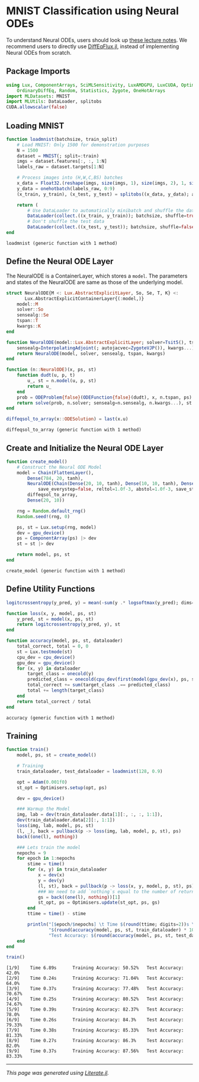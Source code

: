 


<a id='MNIST-Classification-using-Neural-ODEs'></a>

# MNIST Classification using Neural ODEs


To understand Neural ODEs, users should look up [these lecture notes](https://book.sciml.ai/notes/11-Differentiable_Programming_and_Neural_Differential_Equations/). We recommend users to directly use [DiffEqFlux.jl](https://docs.sciml.ai/DiffEqFlux/stable/), instead of implementing Neural ODEs from scratch.


<a id='Package-Imports'></a>

## Package Imports


```julia
using Lux, ComponentArrays, SciMLSensitivity, LuxAMDGPU, LuxCUDA, Optimisers,
    OrdinaryDiffEq, Random, Statistics, Zygote, OneHotArrays
import MLDatasets: MNIST
import MLUtils: DataLoader, splitobs
CUDA.allowscalar(false)
```


<a id='Loading-MNIST'></a>

## Loading MNIST


```julia
function loadmnist(batchsize, train_split)
    # Load MNIST: Only 1500 for demonstration purposes
    N = 1500
    dataset = MNIST(; split=:train)
    imgs = dataset.features[:, :, 1:N]
    labels_raw = dataset.targets[1:N]

    # Process images into (H,W,C,BS) batches
    x_data = Float32.(reshape(imgs, size(imgs, 1), size(imgs, 2), 1, size(imgs, 3)))
    y_data = onehotbatch(labels_raw, 0:9)
    (x_train, y_train), (x_test, y_test) = splitobs((x_data, y_data); at=train_split)

    return (
        # Use DataLoader to automatically minibatch and shuffle the data
        DataLoader(collect.((x_train, y_train)); batchsize, shuffle=true),
        # Don't shuffle the test data
        DataLoader(collect.((x_test, y_test)); batchsize, shuffle=false))
end
```


```
loadmnist (generic function with 1 method)
```


<a id='Define-the-Neural-ODE-Layer'></a>

## Define the Neural ODE Layer


The NeuralODE is a ContainerLayer, which stores a `model`. The parameters and states of the NeuralODE are same as those of the underlying model.


```julia
struct NeuralODE{M <: Lux.AbstractExplicitLayer, So, Se, T, K} <:
       Lux.AbstractExplicitContainerLayer{(:model,)}
    model::M
    solver::So
    sensealg::Se
    tspan::T
    kwargs::K
end

function NeuralODE(model::Lux.AbstractExplicitLayer; solver=Tsit5(), tspan=(0.0f0, 1.0f0),
    sensealg=InterpolatingAdjoint(; autojacvec=ZygoteVJP()), kwargs...)
    return NeuralODE(model, solver, sensealg, tspan, kwargs)
end

function (n::NeuralODE)(x, ps, st)
    function dudt(u, p, t)
        u_, st = n.model(u, p, st)
        return u_
    end
    prob = ODEProblem{false}(ODEFunction{false}(dudt), x, n.tspan, ps)
    return solve(prob, n.solver; sensealg=n.sensealg, n.kwargs...), st
end

diffeqsol_to_array(x::ODESolution) = last(x.u)
```


```
diffeqsol_to_array (generic function with 1 method)
```


<a id='Create-and-Initialize-the-Neural-ODE-Layer'></a>

## Create and Initialize the Neural ODE Layer


```julia
function create_model()
    # Construct the Neural ODE Model
    model = Chain(FlattenLayer(),
        Dense(784, 20, tanh),
        NeuralODE(Chain(Dense(20, 10, tanh), Dense(10, 10, tanh), Dense(10, 20, tanh));
            save_everystep=false, reltol=1.0f-3, abstol=1.0f-3, save_start=false),
        diffeqsol_to_array,
        Dense(20, 10))

    rng = Random.default_rng()
    Random.seed!(rng, 0)

    ps, st = Lux.setup(rng, model)
    dev = gpu_device()
    ps = ComponentArray(ps) |> dev
    st = st |> dev

    return model, ps, st
end
```


```
create_model (generic function with 1 method)
```


<a id='Define-Utility-Functions'></a>

## Define Utility Functions


```julia
logitcrossentropy(y_pred, y) = mean(-sum(y .* logsoftmax(y_pred); dims=1))

function loss(x, y, model, ps, st)
    y_pred, st = model(x, ps, st)
    return logitcrossentropy(y_pred, y), st
end

function accuracy(model, ps, st, dataloader)
    total_correct, total = 0, 0
    st = Lux.testmode(st)
    cpu_dev = cpu_device()
    gpu_dev = gpu_device()
    for (x, y) in dataloader
        target_class = onecold(y)
        predicted_class = onecold(cpu_dev(first(model(gpu_dev(x), ps, st))))
        total_correct += sum(target_class .== predicted_class)
        total += length(target_class)
    end
    return total_correct / total
end
```


```
accuracy (generic function with 1 method)
```


<a id='Training'></a>

## Training


```julia
function train()
    model, ps, st = create_model()

    # Training
    train_dataloader, test_dataloader = loadmnist(128, 0.9)

    opt = Adam(0.001f0)
    st_opt = Optimisers.setup(opt, ps)

    dev = gpu_device()

    ### Warmup the Model
    img, lab = dev(train_dataloader.data[1][:, :, :, 1:1]),
    dev(train_dataloader.data[2][:, 1:1])
    loss(img, lab, model, ps, st)
    (l, _), back = pullback(p -> loss(img, lab, model, p, st), ps)
    back((one(l), nothing))

    ### Lets train the model
    nepochs = 9
    for epoch in 1:nepochs
        stime = time()
        for (x, y) in train_dataloader
            x = dev(x)
            y = dev(y)
            (l, st), back = pullback(p -> loss(x, y, model, p, st), ps)
            ### We need to add `nothing`s equal to the number of returned values - 1
            gs = back((one(l), nothing))[1]
            st_opt, ps = Optimisers.update(st_opt, ps, gs)
        end
        ttime = time() - stime

        println("[$epoch/$nepochs] \t Time $(round(ttime; digits=2))s \t Training Accuracy: " *
                "$(round(accuracy(model, ps, st, train_dataloader) * 100; digits=2))% \t " *
                "Test Accuracy: $(round(accuracy(model, ps, st, test_dataloader) * 100; digits=2))%")
    end
end

train()
```


```
[1/9] 	 Time 6.89s 	 Training Accuracy: 50.52% 	 Test Accuracy: 42.0%
[2/9] 	 Time 0.24s 	 Training Accuracy: 71.04% 	 Test Accuracy: 64.0%
[3/9] 	 Time 0.37s 	 Training Accuracy: 77.48% 	 Test Accuracy: 70.67%
[4/9] 	 Time 0.25s 	 Training Accuracy: 80.52% 	 Test Accuracy: 74.67%
[5/9] 	 Time 0.39s 	 Training Accuracy: 82.37% 	 Test Accuracy: 78.0%
[6/9] 	 Time 0.26s 	 Training Accuracy: 84.3% 	 Test Accuracy: 79.33%
[7/9] 	 Time 0.38s 	 Training Accuracy: 85.33% 	 Test Accuracy: 81.33%
[8/9] 	 Time 0.27s 	 Training Accuracy: 86.3% 	 Test Accuracy: 82.0%
[9/9] 	 Time 0.37s 	 Training Accuracy: 87.56% 	 Test Accuracy: 83.33%

```


---


*This page was generated using [Literate.jl](https://github.com/fredrikekre/Literate.jl).*

